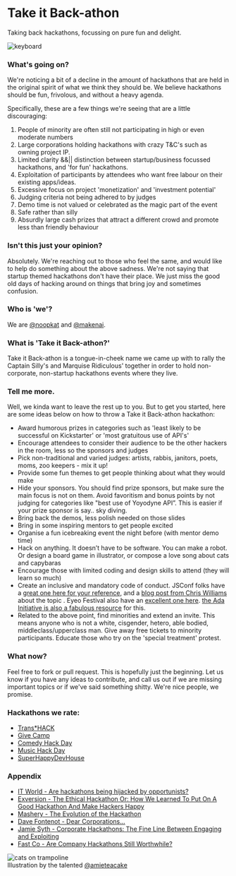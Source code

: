 # Take it Back-athon

Taking back hackathons, focussing on pure fun and delight.

![keyboard](http://f.cl.ly/items/2D2P271Y1q2T201Y2C3B/computer_keyboard.png)

### What's going on?

We're noticing a bit of a decline in the amount of hackathons that are held in the original spirit of what we think they should be. We believe hackathons should be fun, frivolous, and without a heavy agenda.

Specifically, these are a few things we're seeing that are a little discouraging:

1. People of minority are often still not participating in high or even moderate numbers
2. Large corporations holding hackathons with crazy T&C's such as owning project IP.
3. Limited clarity &&|| distinction between startup/business focussed hackathons, and 'for fun' hackathons.
4. Exploitation of participants by attendees who want free labour on their existing apps/ideas.
5. Excessive focus on project 'monetization' and 'investment potential'
6. Judging criteria not being adhered to by judges
7. Demo time is not valued or celebrated as the magic part of the event
8. Safe rather than silly
9. Absurdly large cash prizes that attract a different crowd and promote less than friendly behaviour


### Isn't this just your opinion?
Absolutely. We're reaching out to those who feel the same, and would like to help do something about the above sadness. We're not saying that startup themed hackathons don't have their place. We just miss the good old days of hacking around on things that bring joy and sometimes confusion.

### Who is 'we'?
We are [@noopkat](http://twitter.com/noopkat) and [@makenai](http://twitter.com/makenai).

### What is 'Take it Back-athon?'
Take it Back-athon is a tongue-in-cheek name we came up with to rally the Captain Silly's and Marquise Ridiculous' together in order to hold non-corporate, non-startup hackathons events where they live. 

### Tell me more.
Well, we kinda want to leave the rest up to you. But to get you started, here are some ideas below on how to throw a Take it Back-athon hackathon:
* Award humorous prizes in categories such as 'least likely to be successful on Kickstarter' or 'most gratuitous use of API's'
* Encourage attendees to consider their audience to be the other hackers in the room, less so the sponsors and judges
* Pick non-traditional and varied judges: artists, rabbis, janitors, poets, moms, zoo keepers - mix it up!
* Provide some fun themes to get people thinking about what they would make
* Hide your sponsors. You should find prize sponsors, but make sure the main focus is not on them. Avoid favoritism and bonus points by not judging for categories like "best use of Yoyodyne API”. This is easier if your prize sponsor is say.. sky diving.
* Bring back the demos, less polish needed on those slides
* Bring in some inspiring mentors to get people excited
* Organise a fun icebreaking event the night before (with mentor demo time)
* Hack on anything. It doesn’t have to be software. You can make a robot. Or design a board game in illustrator, or compose a love song about cats and capybaras
* Encourage those with limited coding and design skills to attend (they will learn so much)
* Create an inclusive and mandatory code of conduct. JSConf folks have a [great one here for your reference](http://jsconf.com/codeofconduct.html), and a [blog post from Chris Williams](http://voodootikigod.com/our-culture-of-change/) about the topic . Eyeo Festival also have an [excellent one here](http://eyeofestival.com/policies-and-guidelines/). [the Ada Initiative is also a fabulous resource](http://adainitiative.org/what-we-do/conference-policies/) for this.
* Related to the above point, find minorities and extend an invite. This means anyone who is not a white, cisgender, hetero, able bodied, middleclass/upperclass man. Give away free tickets to minority participants. Educate those who try on the 'special treatment' protest.

### What now?
Feel free to fork or pull request. This is hopefully just the beginning. Let us know if you have any ideas to contribute, and call us out if we are missing important topics or if we've said something shitty. We're nice people, we promise.

### Hackathons we rate:
* [Trans*HACK](http://www.transhack.org/)
* [Give Camp](http://givecamp.org/)
* [Comedy Hack Day](http://comedyhackday.org/)
* [Music Hack Day](http://new.musichackday.org/)
* [SuperHappyDevHouse](http://superhappydevhouse.org/w/page/16345504/FrontPage)

### Appendix
* [IT World - Are hackathons being hijacked by opportunists?](http://www.itworld.com/software/277913/are-hackathons-being-hijacked-opportunists)
* [Exversion - The Ethical Hackathon Or: How We Learned To Put On A Good Hackathon And Make Hackers Happy](http://exversiondata.wordpress.com/2013/11/15/the-ethical-hackathon-or-how-we-learned-to-put-on-a-good-hackathon-and-make-hackers-happy/)
* [Mashery - The Evolution of the Hackathon](http://www.mashery.com/blog/evolution-hackathon)
* [Dave Fontenot - Dear Corporations...](https://medium.com/hackers-and-hacking/21a692021b65)
* [Jamie Syth - Corporate Hackathons: The Fine Line Between Engaging and Exploiting](http://jamiemsmyth.blogspot.com/2013/01/corporate-hackathons-fine-line-between.html)
* [Fast Co - Are Company Hackathons Still Worthwhile?](http://www.fastcolabs.com/3022933/open-company/are-company-hackathons-still-worthwhile)

![cats on trampoline](http://farm9.staticflickr.com/8422/7738138108_f65beeab50.jpg)  
Illustration by the talented [@amieteacake](http://twitter.com/amieteacake)
